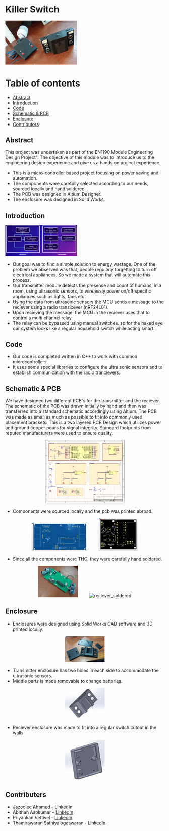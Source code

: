 <!-- ABOUT THE PROJECT -->
 Killer Switch
 =================

<p align="left">
  <img alt="Top View" src="Images/final_view.jpg" width="45%">
</p>

Table of contents
=================

<!--ts-->
   * [Abstract](##Abstract)
   * [Introduction](#Introduction)
   * [Code](#Code)
   * [Schematic & PCB](#Schematic-&-PCB)
   * [Enclosure](#Enclosure)
   * [Contributors](#Contributors)
<!--te-->

## Abstract
This project was undertaken as part of the EN1190 Module Engineering Design Project". The objective of this module was to introduce us to the engineering design experience and give us a hands on project experience.

* This is a micro-controller based project focusing on power saving and automation.  
* The components were carefully selected according to our needs, sourced locally and hand soldered.
* The PCB was designed in Altium Designer.
* The enclosure was designed in Solid Works.

## Introduction 

<p align="left">
  <img alt="architecture" src="Images/product_arch.png" width="45%">
</p>

* Our goal was to find a simple solution to energy wastage. One of the problem we observed was that, people regularly forgetting to turn off electrical appliances. So we made a system that will automate this process.
* Our transmitter module detects the presense and count of humans, in a room, using ultrasonic sensors, to wirelessly power on/off specific appliances such as lights, fans etc.
* Using the data from ultrasonic sensors the MCU sends a message to the reciever using a radio transicever (nRF24L01).
* Upon recieving the message, the MCU in the reciever uses that to control a multi channel relay.
* The relay can be bypassed using manual switches. so for the naked eye our system looks like a regular household switch while acting smart.

## Code

* Our code is completed written in C++ to work with common microcontrollers.
* It uses some special libraries to configure the ultra sonic sensors and to establish communication with the radio trancievers.

## Schematic & PCB
We have designed two different PCB's for the transmitter and the reciever. The schematic of the PCB was drawn initially by hand and then was transferred into a standard schematic accordingly using Altium. The PCB was made as small as much as possible to fit into commonly used placement brackets. This is a two layered PCB Design which utilizes power and ground copper pours for signal integrity. Standard footprints from reputed manufacturers were used to ensure quality.

<p align="center">
  <img alt="Schematic" src="Images/transmitter_schm.png" width="50%">
</p>

* Components were sourced locally and the pcb was printed abroad.

<p align="center">
  <img alt="transmitter_pcb" src="Images/transmitter_pcb.png" width="35%">
&nbsp; &nbsp; &nbsp; &nbsp;
  <img alt="reciever_pcb" src="Images/reciever_pcb.png" width="25%">
</p>

* Since all the components were THC, they were carefully hand soldered.

<p align="center">
  <img alt="transmitter_soldered" src="Images/transmitter_soldered.jpg" width="25%">
&nbsp; &nbsp; &nbsp; &nbsp;
  <img alt="reciever_soldered" src="Images/reciever_soldered.jpg" width="25%">
</p>

## Enclosure
* Enclosures were designed using Solid Works CAD software and 3D printed locally.
  
<p align="center">
  <img alt="prints.jpg" src="Images/prints.jpg" width="25%">
</p>

* Transmitter enclosure has two holes in each side to accommodate the ultrasonic sensors.
* Middle parts is made removable to change batteries.

<p align="center">
  <img alt="transmitter_enclosure.png" src="Images/transmitter_enclosure.png" width="25%">
</p>

* Reciever enclosure was made to fit into a regular switch cutout in the walls.

<p align="center">
  <img alt="reciever_enclosure.jpg" src="Images/reciever_enclosure.jpg" width="25%">
</p>
  
## Contributers

* Jazoolee Ahamed - [LinkedIn](https://www.linkedin.com/in/jazoolee-ahamed/)
* Abithan Asokumar - [LinkedIn](https://www.linkedin.com/in/abithan-asokumar-b6b132227/)
* Priyankan Vettivel - [LinkedIn](https://www.linkedin.com/in/priyankan-vettivel-262559212/)
* Thamirawaran Sathiyalogeswaran - [LinkedIn](https://www.linkedin.com/in/thamirawaran/)
